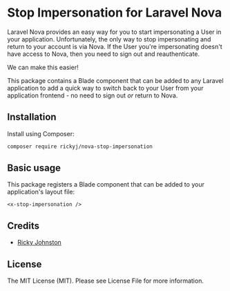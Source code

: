 # Stop Impersonation for Laravel Nova
Laravel Nova provides an easy way for you to start impersonating a User in your application. Unfortunately, the only way to stop impersonating and return to your account is via Nova. If the User you're impersonating doesn't have access to Nova, then you need to sign out and reauthenticate.

We can make this easier!

This package contains a Blade component that can be added to any Laravel application to add a quick way to switch back to your User from your application frontend - no need to sign out _or_ return to Nova.

## Installation

Install using Composer:

```bash
composer require rickyj/nova-stop-impersonation
```

## Basic usage

This package registers a Blade component that can be added to your application's layout file:

```blade
<x-stop-impersonation />
```

## Credits

* [Ricky Johnston](https://www.github.com/rickyjohnston)

## License
The MIT License (MIT). Please see License File for more information.
